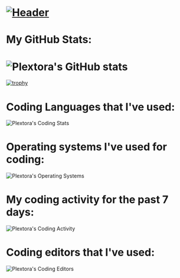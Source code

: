 # [![Header](https://img.itch.zone/aW1nLzU1MDEzMjYuanBn/original/sm0cBk.jpg)](https://plextora.github.io/Web-Page/)

# My GitHub Stats:
# ![Plextora's GitHub stats](https://github-readme-stats.vercel.app/api?username=plextora&show_icons=true&theme=radical)
[![trophy](https://github-profile-trophy.vercel.app/?username=plextora&theme=alduin)](https://github.com/ryo-ma/github-profile-trophy)
# Coding Languages that I've used:
![Plextora's Coding Stats](https://wakatime.com/share/@Plextora/0fd43933-cfa7-45fc-88b6-c099d358f7a9.svg)
# Operating systems I've used for coding:
![Plextora's Operating Systems](https://wakatime.com/share/@Plextora/38aeabb7-8896-4949-939a-f353fe031d5a.svg)
# My coding activity for the past 7 days:
![Plextora's Coding Activity](https://wakatime.com/share/@Plextora/73c9ee16-4496-4219-ad51-554c40f5a182.svg)
# Coding editors that I've used:
![Plextora's Coding Editors](https://wakatime.com/share/@Plextora/b872ddf4-9709-42ed-9bab-68389a3fda24.svg)
